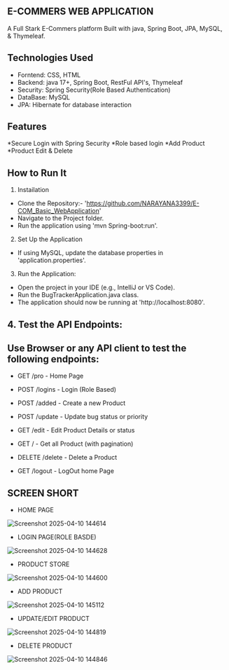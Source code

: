## E-COMMERS WEB APPLICATION

A Full Stark E-Commers platform Built with java, Spring Boot, JPA, MySQL, & Thymeleaf.

## Technologies Used
* Forntend: CSS, HTML
* Backend: java 17+, Spring Boot, RestFul API's, Thymeleaf
* Security: Spring Security(Role Based Authentication)
* DataBase: MySQL
* JPA: Hibernate for database interaction

## Features
*Secure Login with Spring Security
*Role based login
*Add Product
*Product Edit & Delete

## How to Run It

1. Instailation

* Clone the Repository:- 'https://github.com/NARAYANA3399/E-COM_Basic_WebApplication'
* Navigate to the Project folder.
* Run the application using 'mvn Spring-boot:run'.

2. Set Up the Application
* If using MySQL, update the database properties in 'application.properties'.

3. Run the Application:
* Open the project in your IDE (e.g., IntelliJ or VS Code).
* Run the BugTrackerApplication.java class.
* The application should now be running at 'http://localhost:8080'.

## 4. Test the API Endpoints:

## Use Browser or any API client to test the following endpoints:

  * GET /pro - Home Page

  * POST /logins - Login (Role Based)

  * POST /added - Create a new Product

  * POST /update - Update bug status or priority

  * GET /edit - Edit Product Details or status

  * GET / - Get all Product (with pagination)

  * DELETE /delete - Delete a Product

  * GET /logout - LogOut home Page

## SCREEN SHORT

  * HOME PAGE

![Screenshot 2025-04-10 144614](https://github.com/user-attachments/assets/80659206-0d96-4280-a127-6064d1a658da)

  * LOGIN PAGE(ROLE BASDE)

![Screenshot 2025-04-10 144628](https://github.com/user-attachments/assets/1f563705-7a87-41d6-9f11-31f3c87c24b5)

  * PRODUCT STORE

![Screenshot 2025-04-10 144600](https://github.com/user-attachments/assets/6730da6d-9c5d-4e37-9847-31128c3d0081)

*  ADD PRODUCT

![Screenshot 2025-04-10 145112](https://github.com/user-attachments/assets/7526d05a-dd61-4649-9912-af00756dd051)

* UPDATE/EDIT PRODUCT

![Screenshot 2025-04-10 144819](https://github.com/user-attachments/assets/05bb2e3a-1b4b-4e6a-867c-ae67e95277b8)

* DELETE PRODUCT

![Screenshot 2025-04-10 144846](https://github.com/user-attachments/assets/57c1b6cb-293a-4da9-8771-268c940c0c56)













